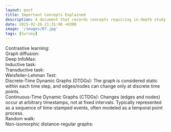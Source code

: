 ```yaml
---
layout: post
title: Important Concepts Explained
description: A document that records concepts requiring in-depth study.
date: 2025-02-26 21:31:00 +0300
image: '/images/07.jpg'
tags: [Survey]
---
```


Contrastive learning:  
Graph diffusion:  
Deep InfoMax:  
Inductive task:  
Transductive task:  
Weisfeiler-Lehman Test:  
Discrete-Time Dynamic Graphs (DTDGs): The graph is considered static within each time step, and edges/nodes can change only at discrete time points.  
Continuous-Time Dynamic Graphs (CTDGs): Changes (edges and nodes) occur at arbitrary timestamps, not at fixed intervals. Typically represented as a sequence of time-stamped events, often modeled as a temporal point process.  
Random walk:  
Non-isomorphic distance-regular graphs:  